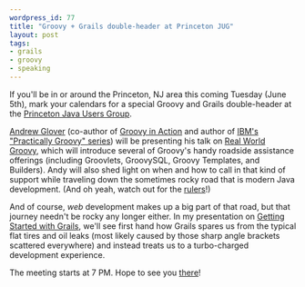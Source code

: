 ```yaml
---
wordpress_id: 77
title: "Groovy + Grails double-header at Princeton JUG"
layout: post
tags:
- grails
- groovy
- speaking
---
```

If you'll be in or around the Princeton, NJ area this coming Tuesday (June 5th), mark your calendars for a special Groovy and Grails double-header at the [Princeton Java Users Group](http://www.weekendwithexperts.com/meetings.do).  

[Andrew Glover](http://thediscoblog.com) (co-author of [Groovy in Action](http://manning.com/koenig) and author of [IBM's "Practically Groovy" series](http://www.ibm.com/developerworks/views/java/libraryview.jsp?search_by=practically+groovy:)) will be presenting his talk on [Real World Groovy](http://www.nofluffjuststuff.com/speaker_topic_view.jsp?topicId=314), which will introduce several of Groovy's handy roadside assistance offerings (including Groovlets, GroovySQL, Groovy Templates, and Builders).  Andy will also shed light on when and how to call in that kind of support while traveling down the sometimes rocky road that is modern Java development.  (And oh yeah, watch out for the [rulers](http://www.testearly.com/images/ruler/ruler-sm.png)!)  

And of course, *web* development makes up a big part of that road, but that journey needn't be rocky any longer either.  In my presentation on [Getting Started with Grails](http://www.nofluffjuststuff.com/speaker_topic_view.jsp?topicId=608), we'll see first hand how Grails spares us from the typical flat tires and oil leaks (most likely caused by those sharp angle brackets scattered everywhere) and instead treats us to a turbo-charged development experience.

The meeting starts at 7 PM.  Hope to see you [there](http://www.weekendwithexperts.com/meetings.do)!
